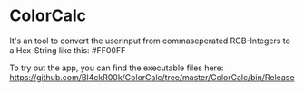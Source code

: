 # ColorCalc
It's an tool to convert the userinput from commaseperated RGB-Integers to a Hex-String like this: #FF00FF


To try out the app, you can find the executable files here: 
https://github.com/Bl4ckR00k/ColorCalc/tree/master/ColorCalc/bin/Release
